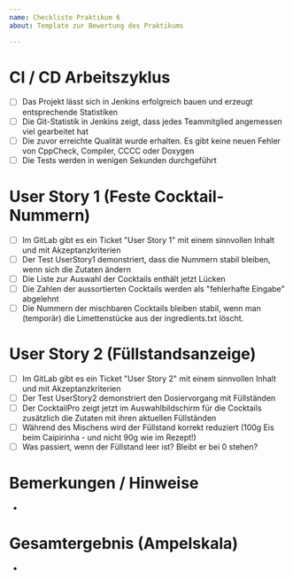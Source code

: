```yaml
---
name: Checkliste Praktikum 6
about: Template zur Bewertung des Praktikums

---
```


# CI / CD Arbeitszyklus
- [ ] Das Projekt lässt sich in Jenkins erfolgreich bauen und erzeugt entsprechende Statistiken
- [ ] Die Git-Statistik in Jenkins zeigt, dass jedes Teammitglied angemessen viel gearbeitet hat
- [ ] Die zuvor erreichte Qualität wurde erhalten. Es gibt keine neuen Fehler von CppCheck, Compiler, CCCC oder Doxygen 
- [ ] Die Tests werden in wenigen Sekunden durchgeführt

# User Story 1 (Feste Cocktail-Nummern)
- [ ] Im GitLab gibt es ein Ticket "User Story 1" mit einem sinnvollen Inhalt und mit Akzeptanzkriterien
- [ ] Der Test UserStory1 demonstriert, dass die Nummern stabil bleiben, wenn sich die Zutaten ändern
- [ ] Die Liste zur Auswahl der Cocktails enthält jetzt Lücken
- [ ] Die Zahlen der aussortierten Cocktails werden als "fehlerhafte Eingabe" abgelehnt
- [ ] Die Nummern der mischbaren Cocktails bleiben stabil, wenn man (temporär) die Limettenstücke aus der ingredients.txt löscht.

# User Story 2 (Füllstandsanzeige)
- [ ] Im GitLab gibt es ein Ticket "User Story 2" mit einem sinnvollen Inhalt und mit Akzeptanzkriterien
- [ ] Der Test UserStory2 demonstriert den Dosiervorgang mit Füllständen
- [ ] Der CocktailPro zeigt jetzt im Auswahlbildschirm für die Cocktails zusätzlich die Zutaten mit ihren aktuellen Füllständen 
- [ ] Während des Mischens wird der Füllstand korrekt reduziert (100g Eis beim Caipirinha - und nicht 90g wie im Rezept!) 
- [ ] Was passiert, wenn der Füllstand leer ist? Bleibt er bei 0 stehen?

# Bemerkungen / Hinweise
- 

# Gesamtergebnis (Ampelskala)
- 